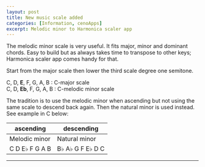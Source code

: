 ```yaml
---
layout: post
title: New music scale added
categories: [Information, cenoApps]
excerpt: Melodic minor to Harmonica scaler app
---
```


The melodic minor scale is very useful. It fits major, minor and dominant chords. 
Easy to build but as always takes time to transpose to other keys; Harmonica scaler app comes handy for that. 

Start from the major scale then lower the third scale degree one semitone. 

C, D, **E**, F, G, A, B : C-major scale  
C, D, **Eb**, F, G, A, B : C-melodic minor scale  


The tradition is to use the melodic minor when ascending but not using the same scale to descend back again. 
Then the natural minor is used instead. See example in C below:  




| ascending           | descending       |  
| ------------------- | -----------------|  
| Melodic minor       | Natural minor    |  
| C D E♭ F G A B      | B♭ A♭ G F E♭ D C  |  




---------------------------------------
